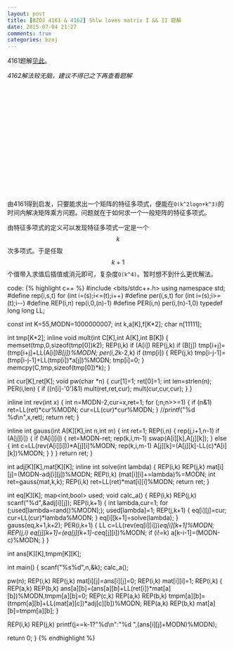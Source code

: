 ```yaml
---
layout: post
title: [BZOJ 4161 & 4162] Shlw loves matrix I && II 题解
date: 2015-07-04 21:27
comments: true
categories: bzoj
---
```


4161题解[见此](http://footoredo.ga/K-order-constant-coefficient-homogeneous-linear-recursive-O--k---2-logn--algorithm/)。

*4162解法较无脑，建议不得已之下再查看题解*
<br />
<br />
<br />
<br />
<br />
<br />
<br />
<br />
<br />
<br />
<br />
<br />
<br />
<br />
<br />
<br />
<br />
由4161得到启发，只要能求出一个矩阵的特征多项式，便能在`O(k^2logn+k^3)`的时间内解决矩阵乘方问题。问题就在于如何求一个一般矩阵的特征多项式。

由特征多项式的定义可以发现特征多项式一定是一个$$k$$次多项式。于是任取$$k+1$$个值带入求值后插值或消元即可，复杂度`O(k^4)`。暂时想不到什么更优解法。

code:
{% highlight c++ %}
#include <bits/stdc++.h>
using namespace std;
#define rep(i,s,t) for (int i=(s);i<=(t);i++)
#define per(i,s,t) for (int i=(s);i>=(t);i--)
#define REP(i,n) rep(i,0,(n)-1)
#define PER(i,n) per(i,(n)-1,0)
typedef long long LL;

const int K=55,MODN=1000000007;
int k,a[K],f[K*2];
char n[11111];

int tmp[K*2];
inline void mult(int C[K],int A[K],int B[K]) {
  memset(tmp,0,sizeof(tmp[0])*k*2);
  REP(i,k) if (A[i]) REP(j,k) if (B[j]) tmp[i+j]=(tmp[i+j]+LL(A[i])*B[j])%MODN;
  per(i,2*k-2,k) if (tmp[i]) {
    REP(j,k) tmp[i-j-1]=(tmp[i-j-1]+LL(tmp[i])*a[j])%MODN;
    tmp[i]=0;
  }
  memcpy(C,tmp,sizeof(tmp[0])*k);
}

int cur[K],ret[K];
void pw(char *n) {
  cur[1]=1; ret[0]=1;
  int len=strlen(n);
  PER(i,len) {
    if ((n[i]-'0')&1) mult(ret,ret,cur);
    mult(cur,cur,cur);
  }
}

inline int rev(int x) {
  int n=MODN-2,cur=x,ret=1;
  for (;n;n>>=1) {
    if (n&1) ret=LL(ret)*cur%MODN;
    cur=LL(cur)*cur%MODN;
  }
  //printf("%d %d\n",x,ret);
  return ret;
}

inline int gauss(int A[K][K],int n,int m) {
  int ret=1;
  REP(i,n) {
    rep(j,i+1,n-1) if (A[j][i]) {
      if (!A[i][i]) {
	ret=MODN-ret;
	rep(k,i,m-1) swap(A[i][k],A[j][k]);
      }
      else {
	int c=LL(rev(A[i][i]))*A[j][i]%MODN;
	rep(k,i,m-1) A[j][k]=(A[j][k]-LL(c)*A[i][k])%MODN;
      }
    }
  }
  return ret;
}

int adj[K][K],mat[K][K];
inline int solve(int lambda) {
  REP(i,k) REP(j,k) mat[i][j]=(MODN-adj[i][j])%MODN;
  REP(i,k) (mat[i][i]+=lambda)%=MODN;
  int ret=gauss(mat,k,k);
  REP(i,k) ret=LL(ret)*mat[i][i]%MODN;
  return ret;
}

int eq[K][K];
map<int,bool> used;
void calc_a() {
  REP(i,k) REP(j,k) scanf("%d",&adj[i][j]);
  REP(i,k+1) {
    int lambda,cur=1;
    for (;used[lambda=rand()%MODN];); used[lambda]=1;
    REP(j,k+1) {
      eq[i][j]=cur; cur=LL(cur)*lambda%MODN;
    }
    eq[i][k+1]=solve(lambda);
  }
  gauss(eq,k+1,k+2);
  PER(i,k+1) {
    LL c=LL(rev(eq[i][i]))*eq[i][k+1]%MODN;
    REP(j,i) eq[j][k+1]=(eq[j][k+1]-c*eq[j][i])%MODN;
    if (i!=k) a[k-i-1]=(MODN-c)%MODN;
  }
}

int ans[K][K],tmpm[K][K];

int main() {
  scanf("%s%d",n,&k);
  calc_a();

  pw(n);
  REP(i,k) REP(j,k) mat[i][j]=ans[i][j]=0;
  REP(i,k) mat[i][i]=1;
  REP(i,k) {
    REP(a,k) REP(b,k) ans[a][b]=(ans[a][b]+LL(ret[i])*mat[a][b])%MODN,tmpm[a][b]=0;
    REP(c,k) REP(a,k) REP(b,k) tmpm[a][b]=(tmpm[a][b]+LL(mat[a][c])*adj[c][b])%MODN;
    REP(a,k) REP(b,k) mat[a][b]=tmpm[a][b];
  }

  REP(i,k) REP(j,k) printf(j==k-1?"%d\n":"%d ",(ans[i][j]+MODN)%MODN);

  return 0;
}
{% endhighlight %}


